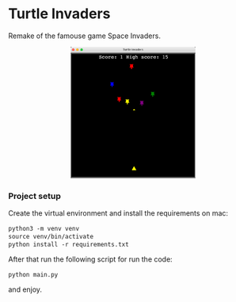 # Turtle Invaders

Remake of the famouse game Space Invaders.


<p align="center">
<img src="images/turtle_invaders.png" width="50%" height="50%"  />
 </p>
 
<h3> Project setup </h3>
 
Create the virtual environment and install the requirements on mac:

```
python3 -m venv venv
source venv/bin/activate
python install -r requirements.txt
```

After that run the following script for run the code:

```
python main.py
```

and enjoy.
